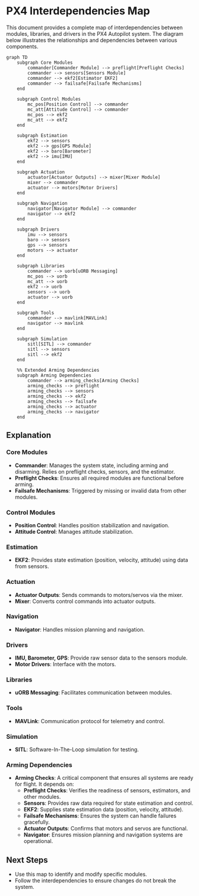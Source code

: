 # PX4 Interdependencies Map

This document provides a complete map of interdependencies between modules, libraries, and drivers in the PX4 Autopilot system. The diagram below illustrates the relationships and dependencies between various components.

```mermaid
graph TD
    subgraph Core Modules
        commander[Commander Module] --> preflight[Preflight Checks]
        commander --> sensors[Sensors Module]
        commander --> ekf2[Estimator EKF2]
        commander --> failsafe[Failsafe Mechanisms]
    end

    subgraph Control Modules
        mc_pos[Position Control] --> commander
        mc_att[Attitude Control] --> commander
        mc_pos --> ekf2
        mc_att --> ekf2
    end

    subgraph Estimation
        ekf2 --> sensors
        ekf2 --> gps[GPS Module]
        ekf2 --> baro[Barometer]
        ekf2 --> imu[IMU]
    end

    subgraph Actuation
        actuator[Actuator Outputs] --> mixer[Mixer Module]
        mixer --> commander
        actuator --> motors[Motor Drivers]
    end

    subgraph Navigation
        navigator[Navigator Module] --> commander
        navigator --> ekf2
    end

    subgraph Drivers
        imu --> sensors
        baro --> sensors
        gps --> sensors
        motors --> actuator
    end

    subgraph Libraries
        commander --> uorb[uORB Messaging]
        mc_pos --> uorb
        mc_att --> uorb
        ekf2 --> uorb
        sensors --> uorb
        actuator --> uorb
    end

    subgraph Tools
        commander --> mavlink[MAVLink]
        navigator --> mavlink
    end

    subgraph Simulation
        sitl[SITL] --> commander
        sitl --> sensors
        sitl --> ekf2
    end

    %% Extended Arming Dependencies
    subgraph Arming Dependencies
        commander --> arming_checks[Arming Checks]
        arming_checks --> preflight
        arming_checks --> sensors
        arming_checks --> ekf2
        arming_checks --> failsafe
        arming_checks --> actuator
        arming_checks --> navigator
    end
```

## Explanation

### Core Modules
- **Commander**: Manages the system state, including arming and disarming. Relies on preflight checks, sensors, and the estimator.
- **Preflight Checks**: Ensures all required modules are functional before arming.
- **Failsafe Mechanisms**: Triggered by missing or invalid data from other modules.

### Control Modules
- **Position Control**: Handles position stabilization and navigation.
- **Attitude Control**: Manages attitude stabilization.

### Estimation
- **EKF2**: Provides state estimation (position, velocity, attitude) using data from sensors.

### Actuation
- **Actuator Outputs**: Sends commands to motors/servos via the mixer.
- **Mixer**: Converts control commands into actuator outputs.

### Navigation
- **Navigator**: Handles mission planning and navigation.

### Drivers
- **IMU, Barometer, GPS**: Provide raw sensor data to the sensors module.
- **Motor Drivers**: Interface with the motors.

### Libraries
- **uORB Messaging**: Facilitates communication between modules.

### Tools
- **MAVLink**: Communication protocol for telemetry and control.

### Simulation
- **SITL**: Software-In-The-Loop simulation for testing.

### Arming Dependencies
- **Arming Checks**: A critical component that ensures all systems are ready for flight. It depends on:
  - **Preflight Checks**: Verifies the readiness of sensors, estimators, and other modules.
  - **Sensors**: Provides raw data required for state estimation and control.
  - **EKF2**: Supplies state estimation data (position, velocity, attitude).
  - **Failsafe Mechanisms**: Ensures the system can handle failures gracefully.
  - **Actuator Outputs**: Confirms that motors and servos are functional.
  - **Navigator**: Ensures mission planning and navigation systems are operational.

## Next Steps
- Use this map to identify and modify specific modules.
- Follow the interdependencies to ensure changes do not break the system.
